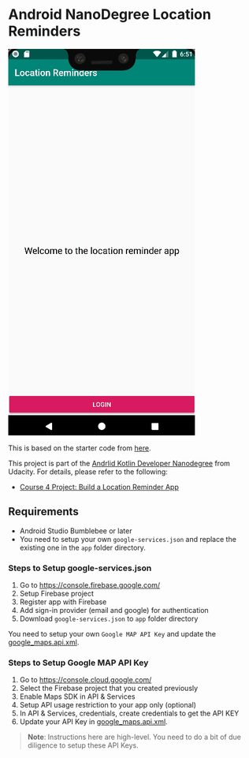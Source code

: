 # Android NanoDegree Location Reminders

![](screenshots/completed_android_kotlin_developer_nanodegree_projects_04.gif)

This is based on the starter code from [here](https://github.com/udacity/nd940-android-kotlin-c4-starter).

This project is part of the [Andrlid Kotlin Developer Nanodegree](https://vtsen.hashnode.dev/is-it-worth-to-pay-for-android-kotlin-developer-nanodegree) from Udacity. For details, please refer to the following:
- [Course 4 Project: Build a Location Reminder App](https://vtsen.hashnode.dev/android-kotlin-developer-nanodegree-projects-review#heading-course-4-project-build-a-location-reminder-app)


## Requirements
- Android Studio Bumblebee or later
- You need to setup your own `google-services.json` and replace the existing one in the `app` folder directory.

### Steps to Setup google-services.json
1. Go to https://console.firebase.google.com/
2. Setup Firebase project 
3. Register app with Firebase
4. Add sign-in provider (email and google) for authentication
5. Download `google-services.json` to `app` folder directory

You need to setup your own `Google MAP API Key` and update the [google_maps.api.xml](https://github.com/vinchamp77/Android_NanoDegree_Location_Reminders/blob/master/app/src/debug/res/values/google_maps_api.xml).

### Steps to Setup Google MAP API Key
1. Go to https://console.cloud.google.com/
2. Select the Firebase project that you created previously
3. Enable Maps SDK in API & Services
4. Setup API usage restriction to your app only (optional)
5. In API & Services, credentials, create credentials to get the API KEY
6. Update your API Key in [google_maps.api.xml](https://github.com/vinchamp77/Android_NanoDegree_Location_Reminders/blob/master/app/src/debug/res/values/google_maps_api.xml).

> **Note**: Instructions here are high-level. You need to do a bit of due diligence to setup these API Keys.
